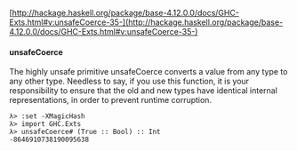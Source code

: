 [http://hackage.haskell.org/package/base-4.12.0.0/docs/GHC-Exts.html#v:unsafeCoerce-35-](http://hackage.haskell.org/package/base-4.12.0.0/docs/GHC-Exts.html#v:unsafeCoerce-35-)

#### unsafeCoerce
The highly unsafe primitive unsafeCoerce converts a value from any type to any other type. Needless to say, if you use this function, it is your responsibility to ensure that the old and new types have identical internal representations, in order to prevent runtime corruption.
```
λ> :set -XMagicHash
λ> import GHC.Exts
λ> unsafeCoerce# (True :: Bool) :: Int
-8646910738190095638
```